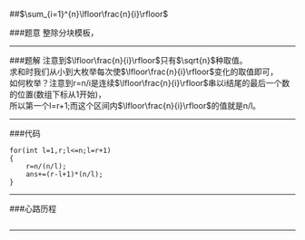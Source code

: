 ##$\sum_{i=1}^{n}\lfloor\frac{n}{i}\rfloor$ 

###题意
整除分块模板，


---

###题解
注意到$\lfloor\frac{n}{i}\rfloor$只有$\sqrt{n}$种取值。  
求和时我们从小到大枚举每次使$\lfloor\frac{n}{i}\rfloor$变化的取值即可，  
如何枚举？注意到r=n/i是连续$\lfloor\frac{n}{i}\rfloor$串以i结尾的最后一个数的位置(数组下标从1开始)，  
所以第一个l=r+1;而这个区间内$\lfloor\frac{n}{i}\rfloor$的值就是n/l。  


---

###代码



```
for(int l=1,r;l<=n;l=r+1)
{
    r=n/(n/l);
    ans+=(r-l+1)*(n/l);
}

```

---

###心路历程

```

```

---